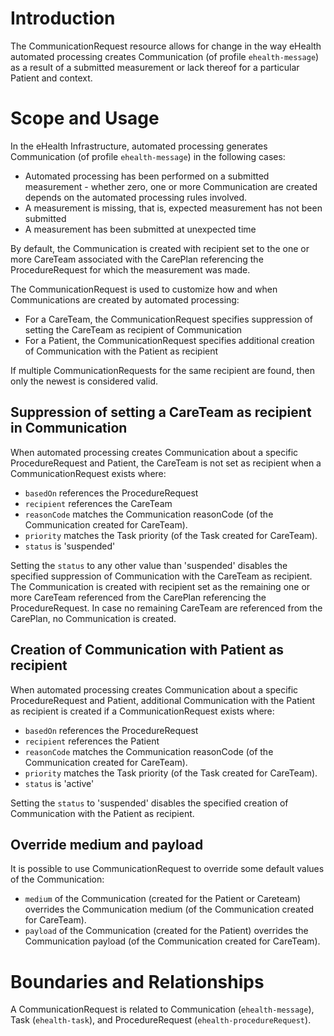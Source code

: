 # Introduction
The CommunicationRequest resource allows for change in the way eHealth automated processing creates Communication (of profile `ehealth-message`) as a result of a submitted measurement or lack thereof for a particular Patient and context.

# Scope and Usage
In the eHealth Infrastructure, automated processing generates Communication (of profile `ehealth-message`) in the following cases:

* Automated processing has been performed on a submitted measurement - whether zero, one or more Communication are created depends on the automated processing rules involved.
* A measurement is missing, that is, expected measurement has not been submitted
* A measurement has been submitted at unexpected time

By default, the Communication is created with recipient set to the one or more CareTeam associated with the CarePlan referencing the ProcedureRequest for which the measurement was made.

The CommunicationRequest is used to customize how and when Communications are created by automated processing:

* For a CareTeam, the CommunicationRequest specifies suppression of setting the CareTeam as recipient of Communication
* For a Patient, the CommunicationRequest specifies additional creation of Communication with the Patient as recipient

If multiple CommunicationRequests for the same recipient are found, then only the newest is considered valid.

## Suppression of setting a CareTeam as recipient in Communication

When automated processing creates Communication about a specific ProcedureRequest and Patient, the CareTeam is not set as recipient when a CommunicationRequest exists where:

* `basedOn` references the ProcedureRequest
* `recipient` references the CareTeam
* `reasonCode` matches the Communication reasonCode (of the Communication created for CareTeam).
* `priority` matches the Task priority (of the Task created for CareTeam).
* `status` is 'suspended'

Setting the `status` to any other value than 'suspended' disables the specified suppression of Communication with the CareTeam as recipient. The Communication is created with recipient set as the 
remaining one or more CareTeam referenced from the CarePlan referencing the ProcedureRequest. In case no remaining CareTeam are referenced from the CarePlan, no Communication is created.

## Creation of Communication with Patient as recipient

When automated processing creates Communication about a specific ProcedureRequest and Patient, additional Communication with the Patient as 
recipient is created if a CommunicationRequest exists where:

* `basedOn` references the ProcedureRequest
* `recipient` references the Patient
* `reasonCode` matches the Communication reasonCode (of the Communication created for CareTeam).
* `priority` matches the Task priority (of the Task created for CareTeam).
* `status` is 'active'

Setting the `status` to 'suspended' disables the specified creation of Communication with the Patient as recipient.

## Override medium and payload

It is possible to use CommunicationRequest to override some default values of the Communication: 
* `medium` of the Communication (created for the Patient or Careteam) overrides the Communication medium (of the Communication created for CareTeam).
* `payload` of the Communication (created for the Patient) overrides the Communication payload (of the Communication created for CareTeam).

# Boundaries and Relationships
A CommunicationRequest is related to Communication (`ehealth-message`), Task (`ehealth-task`), and ProcedureRequest (`ehealth-procedureRequest`).